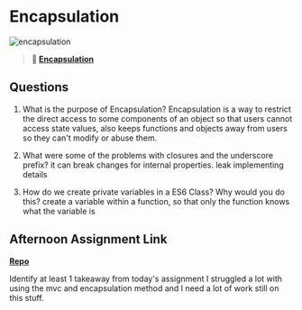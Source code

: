 # Encapsulation

![encapsulation](https://bcw.blob.core.windows.net/public/img/journals/5838157482080222)

> **📖 [Encapsulation](https://codeworksacademy.com/fs-student-guide/resources/wk3/02-Encapsulation)**

## Questions

1. What is the purpose of Encapsulation?
    Encapsulation is a way to restrict the direct access to some components of an object so that users cannot access state values, also keeps functions and objects away from users so they can't modify or abuse them.

2. What were some of the problems with closures and the underscore prefix?
    it can break changes for internal properties.
    leak implementing details

3. How do we create private variables in a ES6 Class? Why would you do this?
    create a variable within a function, so that only the function knows what the variable is

## Afternoon Assignment Link

**[Repo](https://github.com/KendallPowell/vendr)**

Identify at least 1 takeaway from today's assignment
    I struggled a lot with using the mvc and encapsulation method and I need a lot of work still on this stuff.
